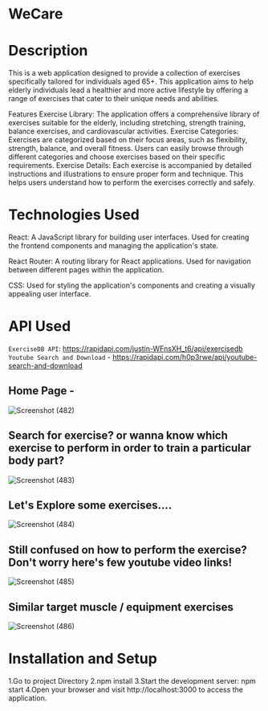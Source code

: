 # WeCare 
# Description 

This is a web application designed to provide a collection of exercises specifically tailored for individuals aged 65+. This application aims to help elderly individuals lead a healthier and more active lifestyle by offering a range of exercises that cater to their unique needs and abilities.

Features
Exercise Library: The application offers a comprehensive library of exercises suitable for the elderly, including stretching, strength training, balance exercises, and cardiovascular activities.
Exercise Categories: Exercises are categorized based on their focus areas, such as flexibility, strength, balance, and overall fitness. Users can easily browse through different categories and choose exercises based on their specific requirements.
Exercise Details: Each exercise is accompanied by detailed instructions and illustrations to ensure proper form and technique. This helps users understand how to perform the exercises correctly and safely.


# Technologies Used

React: A JavaScript library for building user interfaces. Used for creating the frontend components and managing the application's state.

React Router: A routing library for React applications. Used for navigation between different pages within the application.

CSS: Used for styling the application's components and creating a visually appealing user interface.

# API Used
`ExerciseDB API`: https://rapidapi.com/justin-WFnsXH_t6/api/exercisedb                                                          
`Youtube Search and Download` - https://rapidapi.com/h0p3rwe/api/youtube-search-and-download 


## Home Page - 
![Screenshot (482)](https://github.com/nutankumari211/OldPeopleFitnessApp/assets/31533479/42808d47-dee0-4f2e-a64b-5eeff08028fe)



## Search for exercise? or wanna know which exercise to perform in order to train a particular body part?
![Screenshot (483)](https://github.com/nutankumari211/OldPeopleFitnessApp/assets/31533479/8f71ad47-ce71-4a02-91ee-6f8829f8838f)



## Let's Explore some exercises....

![Screenshot (484)](https://github.com/nutankumari211/OldPeopleFitnessApp/assets/31533479/305224a0-56ee-4c82-a39b-54c15ade5d52)


## Still confused on how to perform the exercise? Don't worry here's few youtube video links!

![Screenshot (485)](https://github.com/nutankumari211/OldPeopleFitnessApp/assets/31533479/62d9b794-4bfd-44ac-acd0-4958d7658bca)


## Similar target muscle / equipment exercises
![Screenshot (486)](https://github.com/nutankumari211/OldPeopleFitnessApp/assets/31533479/66ff6cda-9435-4fb2-aac0-6a6b88b59511)


# Installation and Setup
1.Go to project Directory
2.npm install
3.Start the development server:  npm start
4.Open your browser and visit http://localhost:3000 to access the  application.

